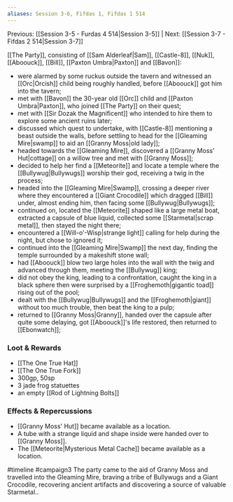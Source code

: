 ```yaml
---
aliases: Session 3-6, Fifdas 1, Fifdas 1 514
---
```

Previous: [[Session 3-5 - Furdas 4 514|Session 3-5]] | Next: [[Session 3-7 - Fifdas 2 514|Session 3-7]]

[[The Party]], consisting of [[Sam Alderleaf|Sam]], [[Castle-8]], [[Nuk]], [[Aboouck]], [[Bill]], [[Paxton Umbra|Paxton]] and [[Bavon]]:

- were alarmed by some ruckus outside the tavern and witnessed an [[Orc|Orcish]] child being roughly handled, before [[Aboouck]] got him into the tavern;
- met with [[Bavon]] the 30-year old [[Orc]] child and [[Paxton Umbra|Paxton]], who joined [[The Party]] on their quest;
- met with [[Sir Dozak the Magnificent]] who intended to hire them to explore some ancient ruins later;
- discussed which quest to undertake, with [[Castle-8]] mentioning a beast outside the walls, before settling to head for the [[Gleaming Mire|swamp]] to aid an [[Granny Moss|old lady]];
- headed towards the [[Gleaming Mire]], discovered a [[Granny Moss' Hut|cottage]] on a willow tree and met with [[Granny Moss]];
- decided to help her find a [[Meteorite]] and locate a temple where the [[Bullywug|Bullywugs]] worship their god, receiving a twig in the process;
- headed into the [[Gleaming Mire|Swamp]], crossing a deeper river where they encountered a [[Giant Crocodile]] which dragged [[Bill]] under, almost ending him, then facing some [[Bullywug|Bullywugs]];
- continued on, located the [[Meteorite]] shaped like a large metal boat, extracted a capsule of blue liquid, collected some [[Starmetal|scrap metal]], then stayed the night there;
- encountered a [[Will-o'-Wisp|strange light]] calling for help during the night, but chose to ignored it;
- continued into the [[Gleaming Mire|Swamp]] the next day, finding the temple surrounded by a makeshift stone wall;
- had [[Aboouck]] blow two large holes into the wall with the twig and advanced through them, meeting the [[Bullywug]] king;
- did not obey the king, leading to a confrontation, caught the king in a black sphere then were surprised by a [[Froghemoth|gigantic toad]] rising out of the pool;
- dealt with the [[Bullywug|Bullywugs]] and the [[Froghemoth|giant]] without too much trouble, then beat the king to a pulp;
- returned to [[Granny Moss|Granny]], handed over the capsule after quite some delaying, got [[Aboouck]]'s life restored, then returned to [[Ebonwatch]];

### Loot & Rewards
- [[The One True Hat]]
- [[The One True Fork]]
- 300gp, 50sp
- 3 jade frog statuettes
- an empty [[Rod of Lightning Bolts]]

### Effects & Repercussions
- [[Granny Moss' Hut]] became available as a location.
- A tube with a strange liquid and shape inside were handed over to [[Granny Moss]].
- The [[Meteorite|Mysterious Metal Cache]] became available as a location.

#timeline
#campaign3 
<span 
	  class='ob-timelines' 
	  data-date='514-05-01' 
	  data-title='Furdas 5: Mysteries of the Mire' 
	  data-class='green'> 
	The party came to the aid of Granny Moss and travelled into the Gleaming Mire, braving a tribe of Bullywugs and a Giant Crocodile, recovering ancient artifacts and discovering a source of valuable Starmetal..
</span>